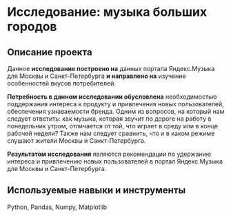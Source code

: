 # Исследование: музыка больших городов
## Описание проекта
Данное **исследование построено на** данных портала Яндекс.Музыка для Москвы и Санкт-Петербурга **и направлено на** изучение особенностей вкусов потребителей.

**Потребность в данном исследовании обусловлена** необходимостью поддержания интереса к продукту и привлечения новых пользователей, обеспечения узнаваемости бренда. Одним из вопросов, на который нам следует ответить: как музыка, которая звучит по дороге на работу в понедельник утром, отличается от той, что играет в среду или в конце рабочей недели? Также нам следует сравнить, что и в каком режиме слушают жители Москвы и Санкт-Петербурга.

**Результатом исследования** являются рекомендации по удержанию интереса и привлечению новых пользователей в портал Яндекс.Музыка для Москвы и Санкт-Петербурга.

## Используемые навыки и инструменты
Python, Pandas, Numpy, Matplotlib
